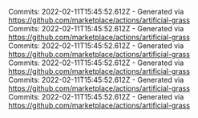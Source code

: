 Commits: 2022-02-11T15:45:52.612Z - Generated via https://github.com/marketplace/actions/artificial-grass
<br>
Commits: 2022-02-11T15:45:52.612Z - Generated via https://github.com/marketplace/actions/artificial-grass
<br>
Commits: 2022-02-11T15:45:52.612Z - Generated via https://github.com/marketplace/actions/artificial-grass
<br>
Commits: 2022-02-11T15:45:52.612Z - Generated via https://github.com/marketplace/actions/artificial-grass
<br>
Commits: 2022-02-11T15:45:52.612Z - Generated via https://github.com/marketplace/actions/artificial-grass
<br>
Commits: 2022-02-11T15:45:52.612Z - Generated via https://github.com/marketplace/actions/artificial-grass
<br>
